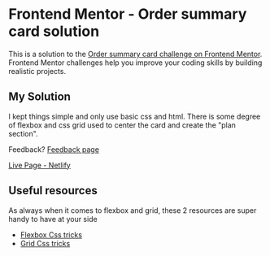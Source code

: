 # Frontend Mentor - Order summary card solution

This is a solution to the [Order summary card challenge on Frontend Mentor](https://www.frontendmentor.io/challenges/order-summary-component-QlPmajDUj). Frontend Mentor challenges help you improve your coding skills by building realistic projects. 

## My Solution

I kept things simple and only use basic css and html. There is some degree of flexbox and css grid used to center the card and create the "plan section".

Feedback? [Feedback page](https://www.frontendmentor.io/solutions/order-summary-using-basic-css-html-no-framework-OvHOGSAf5)

[Live Page - Netlify](https://peaceful-babbage-d50c0a.netlify.app/)

## Useful resources

As always when it comes to flexbox and grid, these 2 resources are super handy to have at your side 

- [Flexbox Css tricks](https://css-tricks.com/snippets/css/a-guide-to-flexbox/)
- [Grid Css tricks](https://css-tricks.com/snippets/css/complete-guide-grid/)

